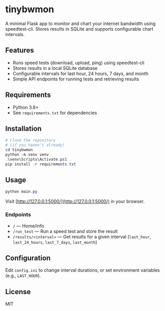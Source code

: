 # tinybwmon

A minimal Flask app to monitor and chart your internet bandwidth using speedtest-cli. Stores results in SQLite and supports configurable chart intervals.

## Features
- Runs speed tests (download, upload, ping) using speedtest-cli
- Stores results in a local SQLite database
- Configurable intervals for last hour, 24 hours, 7 days, and month
- Simple API endpoints for running tests and retrieving results

## Requirements
- Python 3.8+
- See `requirements.txt` for dependencies

## Installation
```powershell
# Clone the repository
# (if you haven't already)
cd tinybwmon
python -m venv venv
.\venv\Scripts\Activate.ps1
pip install -r requirements.txt
```

## Usage
```powershell
python main.py
```
Visit [http://127.0.0.1:5000/](http://127.0.0.1:5000/) in your browser.

### Endpoints
- `/` — Home/info
- `/run_test` — Run a speed test and store the result
- `/results/<interval>` — Get results for a given interval (`last_hour`, `last_24_hours`, `last_7_days`, `last_month`)

## Configuration
Edit `config.ini` to change interval durations, or set environment variables (e.g., `LAST_HOUR`).

## License
MIT
